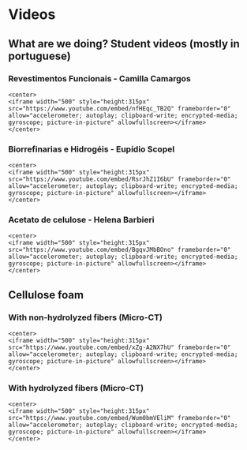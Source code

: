 # Videos

## What are we doing? Student videos (mostly in portuguese)

### Revestimentos Funcionais - Camilla Camargos

```@raw html
<center>
<iframe width="500" style="height:315px" src="https://www.youtube.com/embed/nfHEqc_TB2Q" frameborder="0" allow="accelerometer; autoplay; clipboard-write; encrypted-media; gyroscope; picture-in-picture" allowfullscreen></iframe>
</center>
```

### Biorrefinarias e Hidrogéis - Eupídio Scopel

```@raw html
<center>
<iframe width="500" style="height:315px" src="https://www.youtube.com/embed/RsrJhZ1I6bU" frameborder="0" allow="accelerometer; autoplay; clipboard-write; encrypted-media; gyroscope; picture-in-picture" allowfullscreen></iframe>
</center>
```

### Acetato de celulose - Helena Barbieri

```@raw html
<center>
<iframe width="500" style="height:315px" src="https://www.youtube.com/embed/BgqvJMbBOno" frameborder="0" allow="accelerometer; autoplay; clipboard-write; encrypted-media; gyroscope; picture-in-picture" allowfullscreen></iframe>
</center>
```

## Cellulose foam 

### With non-hydrolyzed fibers (Micro-CT)

```@raw html
<center>
<iframe width="500" style="height:315px" src="https://www.youtube.com/embed/xZg-A2NX7hU" frameborder="0" allow="accelerometer; autoplay; clipboard-write; encrypted-media; gyroscope; picture-in-picture" allowfullscreen></iframe>
</center>
```

### With hydrolyzed fibers (Micro-CT)

```@raw html
<center>
<iframe width="500" style="height:315px" src="https://www.youtube.com/embed/Wum0bmVEliM" frameborder="0" allow="accelerometer; autoplay; clipboard-write; encrypted-media; gyroscope; picture-in-picture" allowfullscreen></iframe>
</center>
```


